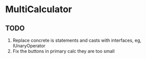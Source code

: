 # MultiCalculator

## TODO
1. Replace concrete is statements and casts with interfaces, eg, IUnaryOperator
2. Fix the buttons in primary calc they are too small